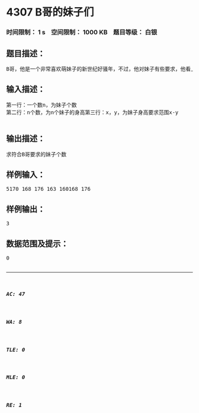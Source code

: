 # 4307 B哥的妹子们   
### 时间限制： 1 s&nbsp;&nbsp;&nbsp;&nbsp;空间限制： 1000 KB&nbsp;&nbsp;&nbsp;&nbsp;题目等级： 白银  
## 题目描述：  

<pre>
B哥，他是一个非常喜欢萌妹子的新世纪好骚年，不过，他对妹子有些要求，他看上的妹子不能身高既太高也不能太低，他之看上一定身高范围内的妹子们，接下来给你们n个妹子的身高，以及他看上妹子的身高要求x到y之内，求他看上来多少个妹子。
</pre>
  
  
## 输入描述：  

<pre>
第一行：一个数n，为妹子个数  
第二行：n个数，为n个妹子的身高第三行：x，y，为妹子身高要求范围x-y  

</pre>
  
  
## 输出描述：  

<pre>
求符合B哥要求的妹子个数
</pre>
  
  
## 样例输入：  

<pre>
5170 168 176 163 160168 176
</pre>
  
  
## 样例输出：  

<pre>
3
</pre>
  
  
## 数据范围及提示：  

<pre>
0<n<1000妹子身高在140-180之间  

</pre>
  
  
***  

##### AC: 47  
##### WA: 8  
##### TLE: 0  
##### MLE: 0  
##### RE: 1  
